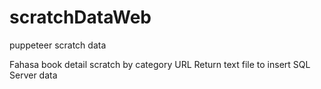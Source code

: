 # scratchDataWeb
puppeteer scratch data 

Fahasa book detail scratch by category URL
Return text file to insert SQL Server data
